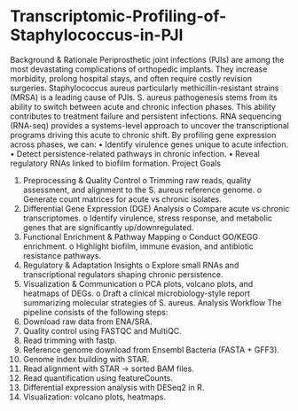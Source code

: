 # Transcriptomic-Profiling-of-Staphylococcus-in-PJI
Background & Rationale
Periprosthetic joint infections (PJIs) are among the most devastating complications of orthopedic implants. They increase morbidity, prolong hospital stays, and often require costly revision surgeries.
Staphylococcus aureus particularly methicillin-resistant strains (MRSA) is a leading cause of PJIs. S. aureus pathogenesis stems from its ability to switch between acute and chronic infection phases. This ability contributes to treatment failure and persistent infections. 
RNA sequencing (RNA-seq) provides a systems-level approach to uncover the transcriptional programs driving this acute to chronic shift. By profiling gene expression across phases, we can:
•	Identify virulence genes unique to acute infection.
•	Detect persistence-related pathways in chronic infection.
•	Reveal regulatory RNAs linked to biofilm formation.
Project Goals
1.	Preprocessing & Quality Control
o	Trimming raw reads, quality assessment, and alignment to the S. aureus reference genome.
o	Generate count matrices for acute vs chronic isolates.
2.	Differential Gene Expression (DGE) Analysis
o	Compare acute vs chronic transcriptomes.
o	Identify virulence, stress response, and metabolic genes that are significantly up/downregulated.
3.	Functional Enrichment & Pathway Mapping
o	Conduct GO/KEGG enrichment.
o	Highlight biofilm, immune evasion, and antibiotic resistance pathways.
4.	Regulatory & Adaptation Insights
o	Explore small RNAs and transcriptional regulators shaping chronic persistence.
5.	Visualization & Communication
o	PCA plots, volcano plots, and heatmaps of DEGs.
o	Draft a clinical microbiology-style report summarizing molecular strategies of S. aureus.
Analysis Workflow
The pipeline consists of the following steps:
1.	Download raw data from ENA/SRA.
2.	Quality control using FASTQC and MultiQC.
3.	Read trimming with fastp.
4.	Reference genome download from Ensembl Bacteria (FASTA + GFF3).
5.	Genome index building with STAR.
6.	Read alignment with STAR → sorted BAM files.
7.	Read quantification using featureCounts.
8.	Differential expression analysis with DESeq2 in R.
9.	Visualization: volcano plots, heatmaps.
